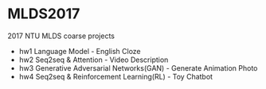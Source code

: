 # MLDS2017
2017 NTU MLDS coarse projects

- hw1 Language Model - English Cloze
- hw2 Seq2seq & Attention - Video Description
- hw3 Generative Adversarial Networks(GAN) - Generate Animation Photo
- hw4 Seq2seq & Reinforcement Learning(RL) - Toy Chatbot
